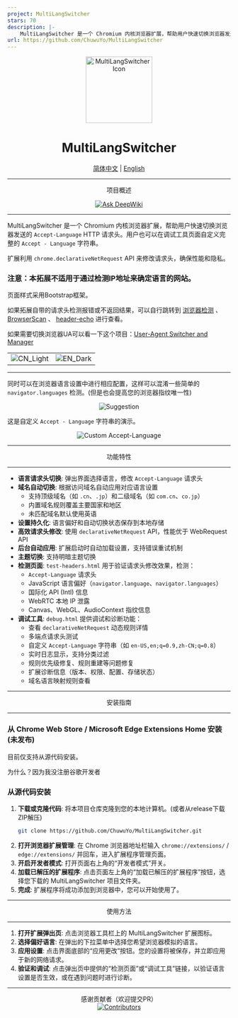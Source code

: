 ```yaml
---
project: MultiLangSwitcher
stars: 70
description: |-
    MultiLangSwitcher 是一个 Chromium 内核浏览器扩展，帮助用户快速切换浏览器发送的 Accept-Language HTTP
url: https://github.com/ChuwuYo/MultiLangSwitcher
---
```


<div align="center">
    <img src="images/icon128.png" alt="MultiLangSwitcher Icon" width="150" height="150"> <h1>MultiLangSwitcher</h1>
    <a href="README.md">简体中文</a> | <a href="docs/README/README_EN.md">English</a> </div>

---

<div align="center">
项目概述

 <a href="https://deepwiki.com/ChuwuYo/MultiLangSwitcher"><img src="https://deepwiki.com/badge.svg" alt="Ask DeepWiki"></a>

</div>

---

MultiLangSwitcher 是一个 Chromium 内核浏览器扩展，帮助用户快速切换浏览器发送的 `Accept-Language` HTTP 请求头。用户也可以在调试工具页面自定义完整的 `Accept - Language` 字符串。

扩展利用 `chrome.declarativeNetRequest` API 来修改请求头，确保性能和隐私。

### 注意：本拓展不适用于通过检测IP地址来确定语言的网站。

页面样式采用Bootstrap框架。

如果拓展自带的请求头检测报错或不返回结果，可以自行跳转到 [浏览器检测](https://webcha.cn/) 、 [BrowserScan](https://www.browserscan.net/zh) 、 [header-echo](https://header-echo.addr.tools/) 进行查看。

如果需要切换浏览器UA可以看一下这个项目：[User-Agent Switcher and Manager](https://github.com/ray-lothian/UserAgent-Switcher)


<center>
    <table>
        <tr>
            <td>
                <img src="https://github.com/user-attachments/assets/e1ec3c75-d149-420d-a43c-adc48d1111fb" alt="CN_Light">
            </td>
            <td>
                <img src="https://github.com/user-attachments/assets/0e4a355d-5157-4873-b7f7-11173e1a79f7" alt="EN_Dark">
            </td>
        </tr>
    </table>
</center>

---

同时可以在浏览器语言设置中进行相应配置，这样可以混淆一些简单的 `navigator.languages` 检测。(但是也会提高您的浏览器指纹唯一性)

<div align="center">
    <img src="https://github.com/user-attachments/assets/c056e5ee-6c65-4786-98d4-ee33f4beef47" alt="Suggestion">
</div>

这是自定义 `Accept - Language` 字符串的演示。

<div align="center">
    <img src="https://github.com/user-attachments/assets/4136c601-5f02-467e-9f42-12eefb5a65dc" alt="Custom Accept-Language">
</div>

***

<div align="center">
功能特性
</div>

***

* **语言请求头切换**: 弹出界面选择语言，修改 `Accept-Language` 请求头
* **域名自动切换**: 根据访问域名自动应用对应语言设置
  - 支持顶级域名（如 `.cn`、`.jp`）和二级域名（如 `com.cn`、`co.jp`）
  - 内置域名规则覆盖主要国家和地区
  - 未匹配域名默认使用英语
* **设置持久化**: 语言偏好和自动切换状态保存到本地存储
* **高效请求头修改**: 使用 `declarativeNetRequest` API，性能优于 WebRequest API
* **后台自动应用**: 扩展启动时自动加载设置，支持错误重试机制
* **主题切换**: 支持明暗主题切换
* **检测页面**: `test-headers.html` 用于验证请求头修改效果，检测：
  - `Accept-Language` 请求头
  - JavaScript 语言偏好（`navigator.language`、`navigator.languages`）
  - 国际化 API (Intl) 信息
  - WebRTC 本地 IP 泄露
  - Canvas、WebGL、AudioContext 指纹信息
* **调试工具**: `debug.html` 提供调试和诊断功能：
  - 查看 `declarativeNetRequest` 动态规则详情
  - 多端点请求头测试
  - 自定义 `Accept-Language` 字符串（如 `en-US,en;q=0.9,zh-CN;q=0.8`）
  - 实时日志显示，支持分类过滤
  - 规则优先级修复、规则重建等问题修复
  - 扩展诊断信息（版本、权限、配置、存储状态）
  - 域名语言映射规则查看

***

<div align="center">
安装指南
</div>

***

### 从 Chrome Web Store / Microsoft Edge Extensions Home 安装 (未发布)

目前仅支持从源代码安装。

为什么？因为我没注册谷歌开发者

### 从源代码安装

1.  **下载或克隆代码**: 将本项目仓库克隆到您的本地计算机。(或者从release下载ZIP解压)
    ```bash
    git clone https://github.com/ChuwuYo/MultiLangSwitcher.git
    ```
2.  **打开浏览器扩展管理**: 在 Chrome 浏览器地址栏输入 `chrome://extensions/` / `edge://extensions/` 并回车，进入扩展程序管理页面。
3.  **开启开发者模式**: 打开页面右上角的“开发者模式”开关。
4.  **加载已解压的扩展程序**: 点击页面左上角的“加载已解压的扩展程序”按钮，选择您下载的 MultiLangSwitcher 项目文件夹。
5.  **完成**: 扩展程序将成功添加到浏览器中，您可以开始使用了。

***

<div align="center">
使用方法
</div>

***

1.  **打开扩展弹出页**: 点击浏览器工具栏上的 MultiLangSwitcher 扩展图标。
2.  **选择偏好语言**: 在弹出的下拉菜单中选择您希望浏览器模拟的语言。
3.  **应用设置**: 点击界面底部的“应用更改”按钮。您的设置将被保存，并立即应用于新的网络请求。
4.  **验证和调试**: 点击弹出页中提供的“检测页面”或“调试工具”链接，以验证语言设置是否生效，或在遇到问题时进行诊断。

***

<div align="center">
感谢贡献者（欢迎提交PR）
</div>

<div align="center">
<a href="https://github.com/ChuwuYo/MultiLangSwitcher/graphs/contributors" target="_blank">
  <img src="https://contrib.rocks/image?repo=ChuwuYo/MultiLangSwitcher" alt="Contributors" />
</a>
</div>

